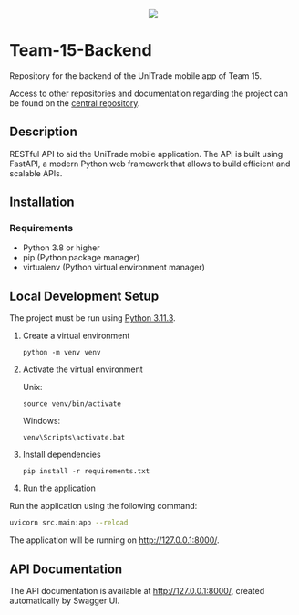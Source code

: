 <p align="center">
  <img src="https://github.com/user-attachments/assets/d9c35359-704d-4514-87fa-d315b5577fb0" />
</p>

# Team-15-Backend
Repository for the backend of the UniTrade mobile app of Team 15.

Access to other repositories and documentation regarding the project can be found on the [central repository](https://github.com/fedemelo/Team-15-Wiki).

## Description

RESTful API to aid the UniTrade mobile application. The API is built using FastAPI, a modern Python web framework that allows to build efficient and scalable APIs.

## Installation

### Requirements

- Python 3.8 or higher
- pip (Python package manager)
- virtualenv (Python virtual environment manager)

## Local Development Setup

The project must be run using [Python 3.11.3](https://www.python.org/downloads/release/python-3113/).

1. Create a virtual environment

   ```shell
   python -m venv venv
   ```

2. Activate the virtual environment

   Unix:

   ```shell
   source venv/bin/activate
   ```

   Windows:

   ```batch
   venv\Scripts\activate.bat
   ```

3. Install dependencies

   ```shell
   pip install -r requirements.txt
   ```

4. Run the application

Run the application using the following command:
```bash
uvicorn src.main:app --reload
```

The application will be running on http://127.0.0.1:8000/.

## API Documentation

The API documentation is available at http://127.0.0.1:8000/, created automatically by Swagger UI.